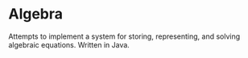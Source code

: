 # Algebra
Attempts to implement a system for storing, representing, and solving algebraic equations. Written in Java.
